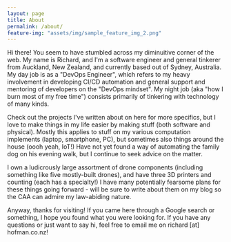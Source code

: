 ```yaml
---
layout: page
title: About
permalink: /about/
feature-img: "assets/img/sample_feature_img_2.png"
---
```


Hi there! You seem to have stumbled across my diminuitive corner of the web. My name is Richard, and I'm a software engineer and general tinkerer from Auckland, New Zealand, and currently based out of Sydney, Australia. My day job is as a "DevOps Engineer", which refers to my heavy involvement in developing CI/CD automation and general support and mentoring of developers on the "DevOps mindset". My night job (aka "how I burn most of my free time") consists primarily of tinkering with technology of many kinds.

Check out the projects I've written about on here for more specifics, but I love to make things in my life easier by making stuff (both software and physical). Mostly this applies to stuff on my various computation implements (laptop, smartphone, PC), but sometimes also things around the house (oooh yeah, IoT!) Have not yet found a way of automating the family dog on his evening walk, but I continue to seek advice on the matter.

I own a ludicrously large assortment of drone components (including something like five mostly-built drones), and have three 3D printers and counting (each has a specialty!) I have many potentially fearsome plans for these things going forward - will be sure to write about them on my blog so the CAA can admire my law-abiding nature.

Anyway, thanks for visiting! If you came here through a Google search or something, I hope you found what you were looking for. If you have any questions or just want to say hi, feel free to email me on richard [at] hofman.co.nz!
